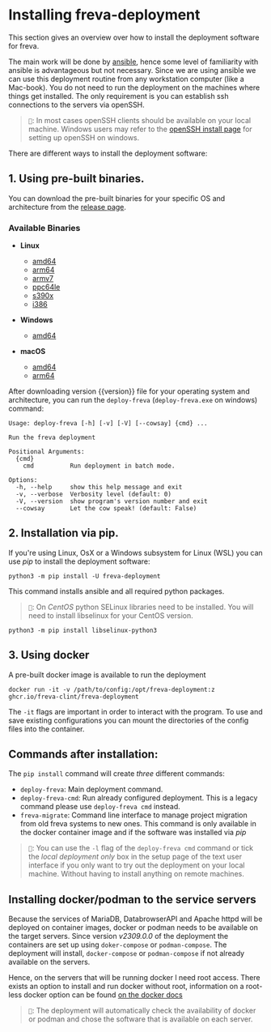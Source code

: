 # Installing freva-deployment
This section gives an overview over how to install the deployment software for
freva.

The main work will be done by [ansible](https://docs.ansible.com/ansible/latest/index.html),
hence some level of familiarity with ansible is advantageous but not necessary.
Since we are using ansible we can use this deployment routine from any workstation
computer (like a Mac-book). You do not need to run the deployment on the
machines where things get installed. The only requirement is
you can establish ssh connections to the servers via openSSH.

> ``📝``: In most cases openSSH clients should be available on your local machine. 
> Windows users may refer to the
> [openSSH install page](https://learn.microsoft.com/en-us/windows-server/administration/openssh/openssh_install_firstuse?tabs=gui)
> for setting up openSSH on windows.

There are different ways to install the deployment software:

## 1. Using pre-built binaries.
You can download the pre-built binaries for your specific OS and architecture
from the [release page](release:{{version}}).

### Available Binaries

- **Linux**
  - [amd64](exe:linux-x64)
  - [arm64](exe:linux-arm64)
  - [armv7](exe:linux-armv7)
  - [ppc64le](exe:linux-ppc64le)
  - [s390x](exe:linux-s390x)
  - [i386](exe:linux-i386)

- **Windows**
  - [amd64](exe:windows-x64)

- **macOS**
  - [amd64](exe:osx-x64)
  - [arm64](exe:osx-arm64)

After downloading version {{version}} file for your operating system and architecture,
you can run the `deploy-freva` (`deploy-freva.exe` on windows) command:

```console
Usage: deploy-freva [-h] [-v] [-V] [--cowsay] {cmd} ...

Run the freva deployment

Positional Arguments:
  {cmd}
    cmd          Run deployment in batch mode.

Options:
  -h, --help     show this help message and exit
  -v, --verbose  Verbosity level (default: 0)
  -V, --version  show program's version number and exit
  --cowsay       Let the cow speak! (default: False)

```

## 2. Installation via pip.
If you're using Linux, OsX or a Windows subsystem for Linux (WSL) you can
use *pip* to install the deployment software:

```console
python3 -m pip install -U freva-deployment
```

This command installs ansible and all required python packages.
> ``📝``:  On *CentOS* python SELinux libraries need to be installed.
> You will need to install libselinux for your CentOS version.

```console
python3 -m pip install libselinux-python3
```
## 3. Using docker

A pre-built docker image is available to run the deployment

```console
docker run -it -v /path/to/config:/opt/freva-deployment:z ghcr.io/freva-clint/freva-deployment
```
The `-it` flags are important in order to interact with the program. To use
and save existing configurations you can mount the directories of the config
files into the container.


## Commands after installation:
The `pip install` command will create *three* different commands:
- `deploy-freva`: Main deployment command.
- `deploy-freva-cmd`: Run already configured deployment. This is a legacy command
   please use `deploy-freva cmd` instead.
- `freva-migrate`: Command line interface to manage project migration from
   old freva systems to new ones. This command is only available in the docker
   container image and if the software was installed via *pip*

> ``📝``: You can use the `-l` flag of the `deploy-freva cmd` command
or tick the *local deployment only* box in the setup page of the text user
interface if you only want to try out the deployment on your local machine.
Without having to install anything on remote machines.



## Installing docker/podman to the service servers
Because the services of MariaDB, DatabrowserAPI and Apache httpd will be deployed
on container images, docker or podman needs to be available on the target servers.
Since version *v2309.0.0* of the deployment the containers are set up
using `doker-compose` or `podman-compose`. The deployment will install,
`docker-compose` or `podman-compose` if not already available on the servers.


Hence, on the servers that will be running docker
l need root access. There exists an option to install and run docker
without root, information on a root-less docker option
can be found [on the docker docs](https://docs.docker.com/engine/security/rootless/)
> ``📝``: The deployment will automatically check the availability of docker
or podman and chose the software that is available on each server.
